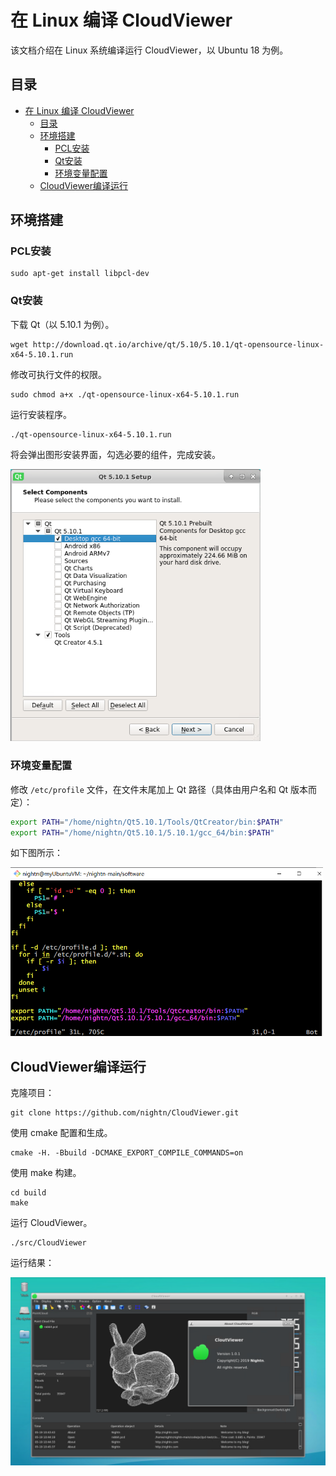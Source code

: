 # 在 Linux 编译 CloudViewer

该文档介绍在 Linux 系统编译运行 CloudViewer，以 Ubuntu 18 为例。

## 目录

- [在 Linux 编译 CloudViewer](#在-linux-编译-cloudviewer)
  - [目录](#目录)
  - [环境搭建](#环境搭建)
    - [PCL安装](#pcl安装)
    - [Qt安装](#qt安装)
    - [环境变量配置](#环境变量配置)
  - [CloudViewer编译运行](#cloudviewer编译运行)

## 环境搭建

### PCL安装

```shell
sudo apt-get install libpcl-dev
```

### Qt安装

下载 Qt（以 5.10.1 为例）。

```shell
wget http://download.qt.io/archive/qt/5.10/5.10.1/qt-opensource-linux-x64-5.10.1.run
```

修改可执行文件的权限。

```shell
sudo chmod a+x ./qt-opensource-linux-x64-5.10.1.run
```

运行安装程序。

```shell
./qt-opensource-linux-x64-5.10.1.run
```

将会弹出图形安装界面，勾选必要的组件，完成安装。

<img  src="../img/linux-qt-install-component.png" width="400" />

### 环境变量配置

修改 `/etc/profile` 文件，在文件末尾加上 Qt 路径（具体由用户名和 Qt 版本而定）：

```bash
export PATH="/home/nightn/Qt5.10.1/Tools/QtCreator/bin:$PATH"
export PATH="/home/nightn/Qt5.10.1/5.10.1/gcc_64/bin:$PATH"
```

如下图所示：

<img src="../img/linux-qt-env.png" width="500" />

## CloudViewer编译运行

克隆项目：

```shell
git clone https://github.com/nightn/CloudViewer.git
```

使用 cmake 配置和生成。

```shell
cmake -H. -Bbuild -DCMAKE_EXPORT_COMPILE_COMMANDS=on
```

使用 make 构建。

```shell
cd build
make
```

运行 CloudViewer。

```shell
./src/CloudViewer
```

运行结果：

<img src="../img/linux-cloudviewer.png" width="600" />
